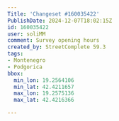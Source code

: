 ```yaml
---
Title: 'Changeset #160035422'
PublishDate: 2024-12-07T18:02:15Z
id: 160035422
user: soliMM
comment: Survey opening hours
created_by: StreetComplete 59.3
tags:
- Montenegro
- Podgorica
bbox:
  min_lon: 19.2564106
  min_lat: 42.4211657
  max_lon: 19.2575136
  max_lat: 42.4216366

---
```

